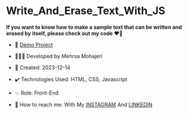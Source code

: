 # Write_And_Erase_Text_With_JS

**If you want to know how to make a sample text that can be written and erased by itself, please check out my code ♥️👀**



- 🔗 [Demo Project](https://mehrsa-mohajeri-developer.github.io/Write_And_Erase_Text_With_JS/)
  
- 👩🏻‍💻 Developed by Mehrsa Mohajeri

- 📆 Created: 2023-12-14

- ✔️ Technologies Used: HTML, CSS, Javascript

- 💥 Role: Front-End

- 📲 How to reach me: With My [INSTAGRAM](https://www.instagram.com/mehrsa_mohajeri_developer) And [LINKEDIN](https://www.linkedin.com/in/mehrsa-mohajeri-developer)
  

